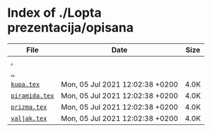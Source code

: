# Index of ./Lopta prezentacija/opisana

File | Date | Size
--- | --- | ---
[.](.) | |
[..](..) | |
[`kupa.tex`](kupa.tex) | Mon, 05 Jul 2021 12:02:38 +0200 | 4.0K
[`piramida.tex`](piramida.tex) | Mon, 05 Jul 2021 12:02:38 +0200 | 4.0K
[`prizma.tex`](prizma.tex) | Mon, 05 Jul 2021 12:02:38 +0200 | 4.0K
[`valjak.tex`](valjak.tex) | Mon, 05 Jul 2021 12:02:38 +0200 | 4.0K
